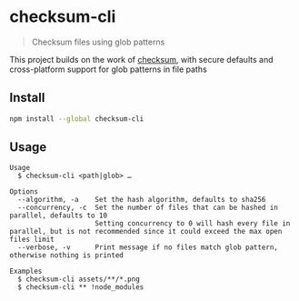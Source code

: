 # checksum-cli

> Checksum files using glob patterns

This project builds on the work of [checksum](https://github.com/dshaw/checksum), with secure defaults and cross-platform support for glob patterns in file paths

## Install

```sh
npm install --global checksum-cli
```

## Usage

```
Usage
  $ checksum-cli <path|glob> …

Options
  --algorithm, -a    Set the hash algorithm, defaults to sha256
  --concurrency, -c  Set the number of files that can be hashed in parallel, defaults to 10
                     Setting concurrency to 0 will hash every file in parallel, but is not recommended since it could exceed the max open files limit
  --verbose, -v      Print message if no files match glob pattern, otherwise nothing is printed

Examples
  $ checksum-cli assets/**/*.png
  $ checksum-cli ** !node_modules
```

